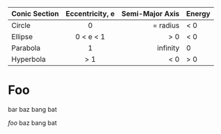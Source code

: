 <!--table class="foo"-->

<div class="pull-left">

Conic Section | Eccentricity, e | Semi-Major Axis | Energy
:------------ | :-------------: | --------------: | ------
Circle        | 0               | = radius        | < 0
Ellipse       | 0 < e < 1       | > 0             | < 0
Parabola      | 1               | infinity        | 0
Hyperbola     | > 1             | < 0             | > 0

</div>

  # Foo

  bar baz
  bang bat

  *foo* baz
  bang bat
